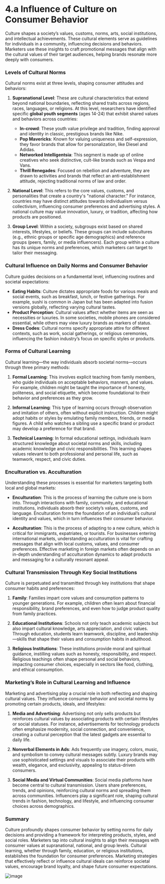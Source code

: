 # 4.a Influence of Culture on Consumer Behavior

Culture shapes a society’s values, customs, norms, arts, social institutions, and intellectual achievements. These cultural elements serve as guidelines for individuals in a community, influencing decisions and behaviors. Marketers use these insights to craft promotional messages that align with the cultural values of their target audiences, helping brands resonate more deeply with consumers.

### Levels of Cultural Norms

Cultural norms exist at three levels, shaping consumer attitudes and behaviors:

1. **Supranational Level**: These are cultural characteristics that extend beyond national boundaries, reflecting shared traits across regions, races, languages, or religions. At this level, researchers have identified specific **global youth segments** (ages 14-24) that exhibit shared values and behaviors across countries:
   - **In-crowd**: These youth value privilege and tradition, finding approval and identity in classic, prestigious brands like Nike.
   - **Pop Mavericks**: Known for valuing uniqueness and self-expression, they favor brands that allow for personalization, like Diesel and Adidas.
   - **Networked Intelligentsia**: This segment is made up of online creatives who seek distinctive, cult-like brands such as Vespa and Vans.
   - **Thrill Renegades**: Focused on rebellion and adventure, they are drawn to activities and brands that reflect an anti-establishment attitude, rejecting traditional norms of law and order.

2. **National Level**: This refers to the core values, customs, and personalities that create a country's "national character." For instance, countries may have distinct attitudes towards individualism versus collectivism, influencing consumer preferences and advertising styles. A national culture may value innovation, luxury, or tradition, affecting how products are positioned.

3. **Group Level**: Within a society, subgroups exist based on shared interests, lifestyles, or beliefs. These groups can include subcultures (e.g., ethnic groups or specific age demographics) and reference groups (peers, family, or media influencers). Each group within a culture has its unique norms and preferences, which marketers can target to tailor their messaging.

### Cultural Influence on Daily Norms and Consumer Behavior

Culture guides decisions on a fundamental level, influencing routines and societal expectations:
- **Eating Habits**: Culture dictates appropriate foods for various meals and social events, such as breakfast, lunch, or festive gatherings. For example, sushi is common in Japan but has been adapted into fusion versions globally, reflecting varying cultural tastes.
- **Product Perception**: Cultural values affect whether items are seen as necessities or luxuries. In some societies, mobile phones are considered essential, while others may view luxury brands as markers of status.
- **Dress Codes**: Cultural norms specify appropriate attire for different contexts, such as work, social gatherings, or religious ceremonies, influencing the fashion industry’s focus on specific styles or products.

### Forms of Cultural Learning

Cultural learning—the way individuals absorb societal norms—occurs through three primary methods:

1. **Formal Learning**: This involves explicit teaching from family members, who guide individuals on acceptable behaviors, manners, and values. For example, children might be taught the importance of honesty, politeness, and social etiquette, which become foundational to their behavior and preferences as they grow.

2. **Informal Learning**: This type of learning occurs through observation and imitation of others, often without explicit instruction. Children might adopt habits or styles by emulating family members, friends, or media figures. A child who watches a sibling use a specific brand or product may develop a preference for that brand.

3. **Technical Learning**: In formal educational settings, individuals learn structured knowledge about societal norms and skills, including academic knowledge and civic responsibilities. This learning shapes values relevant to both professional and personal life, such as teamwork, respect, and civic duties.

### Enculturation vs. Acculturation

Understanding these processes is essential for marketers targeting both local and global markets:

- **Enculturation**: This is the process of learning the culture one is born into. Through interactions with family, community, and educational institutions, individuals absorb their society’s values, customs, and language. Enculturation forms the foundation of an individual’s cultural identity and values, which in turn influences their consumer behavior.

- **Acculturation**: This is the process of adapting to a new culture, which is critical for immigrants, expatriates, or tourists. For businesses entering international markets, understanding acculturation is vital for crafting messages that align with local customs, values, and consumer preferences. Effective marketing in foreign markets often depends on an in-depth understanding of acculturation dynamics to adapt products and messaging for a culturally resonant appeal.

### Cultural Transmission Through Key Social Institutions

Culture is perpetuated and transmitted through key institutions that shape consumer habits and preferences:

1. **Family**: Families impart core values and consumption patterns to younger generations. For example, children often learn about financial responsibility, brand preferences, and even how to judge product quality from family practices.

2. **Educational Institutions**: Schools not only teach academic subjects but also impart cultural knowledge, arts appreciation, and civic values. Through education, students learn teamwork, discipline, and leadership—skills that shape their values and consumption habits in adulthood.

3. **Religious Institutions**: These institutions provide moral and spiritual guidance, instilling values such as honesty, responsibility, and respect. Religious teachings often shape personal and social behaviors, impacting consumer choices, especially in sectors like food, clothing, and ethical consumption.

### Marketing’s Role in Cultural Learning and Influence

Marketing and advertising play a crucial role in both reflecting and shaping cultural values. They influence consumer behavior and societal norms by promoting certain products, ideals, and lifestyles:

1. **Media and Advertising**: Advertising not only sells products but reinforces cultural values by associating products with certain lifestyles or social statuses. For instance, advertisements for technology products often emphasize modernity, social connection, and convenience, creating a cultural perception that the latest gadgets are essential to daily life.

2. **Nonverbal Elements in Ads**: Ads frequently use imagery, colors, music, and symbolism to convey cultural messages subtly. Luxury brands may use sophisticated settings and visuals to associate their products with wealth, elegance, and exclusivity, appealing to status-driven consumers.

3. **Social Media and Virtual Communities**: Social media platforms have become central to cultural transmission. Users share preferences, trends, and opinions, reinforcing cultural norms and spreading them across communities. Influencers play a significant role, shaping cultural trends in fashion, technology, and lifestyle, and influencing consumer choices across demographics.

### Summary

Culture profoundly shapes consumer behavior by setting norms for daily decisions and providing a framework for interpreting products, styles, and social roles. Marketers tap into cultural insights to align their messages with consumer values at supranational, national, and group levels. Cultural learning, whether through family, education, or religious institutions, establishes the foundation for consumer preferences. Marketing strategies that effectively reflect or influence cultural ideals can reinforce societal values, encourage brand loyalty, and shape future consumer expectations.


![image](https://github.com/user-attachments/assets/fcd6a5cf-a96b-4263-af7b-04d8cfd2680a)

